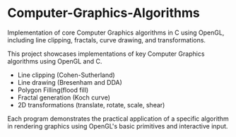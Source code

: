 # Computer-Graphics-Algorithms
Implementation of core Computer Graphics algorithms in C using OpenGL, including line clipping, fractals, curve drawing, and transformations. 

This project showcases implementations of key Computer Graphics algorithms using OpenGL and C.

- Line clipping (Cohen-Sutherland)
- Line drawing (Bresenham and DDA)
- Polygon Filling(flood fill)
- Fractal generation (Koch curve)
- 2D transformations (translate, rotate, scale, shear)
  

Each program demonstrates the practical application of a specific algorithm in rendering graphics using OpenGL's basic primitives and interactive input.

